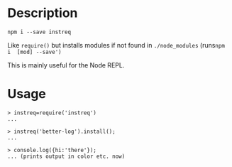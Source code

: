 # Description

`npm i --save instreq`

Like `require()` but installs modules if not found in `./node_modules` (runs`npm i  [mod] --save')`

This is mainly useful for the Node REPL.

# Usage

```
> instreq=require('instreq')
...

> instreq('better-log').install();
...

> console.log({hi:'there'});
... (prints output in color etc. now)

```

